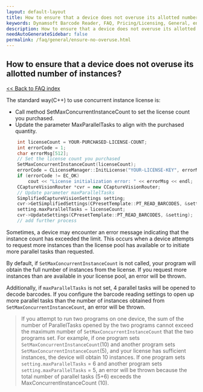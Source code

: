 ```yaml
---
layout: default-layout
title: How to ensure that a device does not overuse its allotted number of instances?
keywords: Dynamsoft Barcode Reader, FAQ, Pricing/Licensing, General, ensure no overuse
description: How to ensure that a device does not overuse its allotted number of instances?
needAutoGenerateSidebar: false
permalink: /faq/general/ensure-no-overuse.html
---
```


## How to ensure that a device does not overuse its allotted number of instances?

[<< Back to FAQ index](index.md)

The standard way(C++) to use concurrent instance license is:

* Call method SetMaxConcurrentInstanceCount to set the license count you purchased.
* Update the parameter MaxParallelTasks to align with the purchased quantity.
```cpp
    int licenseCount = YOUR-PURCHASED-LICENSE-COUNT;
    int errorCode = 1;
    char errorMsg[512];
    // Set the license count you purchased
    SetMaxConcurrentInstanceCount(licenseCount);
    errorCode = CLicenseManager::InitLicense("YOUR-LICENSE-KEY", errorMsg, 512);
    if (errorCode != EC_OK)
        cout << "License initialization error: " << errorMsg << endl;
    CCaptureVisionRouter *cvr = new CCaptureVisionRouter;
    // Update parameter maxParallelTasks
    SimplifiedCaptureVisionSettings setting;
    cvr->GetSimplifiedSettings(CPresetTemplate::PT_READ_BARCODES, &setting);
    setting.maxParallelTasks = licenseCount;
    cvr->UpdateSettings(CPresetTemplate::PT_READ_BARCODES, &setting);
    // add further process
```

Sometimes, a device may encounter an error message indicating that the instance count has exceeded the limit. This occurs when a device attempts to request more instances than the license pool has available or to initiate more parallel tasks than requested.

By default, if `SetMaxConcurrentInstanceCount` is not called, your program will obtain the full number of instances from the license. If you request more instances than are available in your license pool, an error will be thrown.

Additionally, if `maxParallelTasks` is not set, 4 parallel tasks will be opened to decode barcodes. If you configure the barcode reading settings to open up more parallel tasks than the number of instances obtained from `SetMaxConcurrentInstanceCount`, an error will be thrown.

> If you attempt to run two programs on one device, the sum of the number of ParallelTasks opened by the two programs cannot exceed the maximum number of `SetMaxConcurrentInstanceCount` that the two programs set. For example, if one program sets `SetMaxConcurrentInstanceCount`(10) and another program sets `SetMaxConcurrentInstanceCount`(5), and your license has sufficient instances, the device will obtain 10 instances. If one program sets `setting.maxParallelTasks` = 6 and another program sets `setting.maxParallelTasks` = 5, an error will be thrown because the total number of parallel tasks (5+6) exceeds the MaxConcurrentInstanceCount (10).


